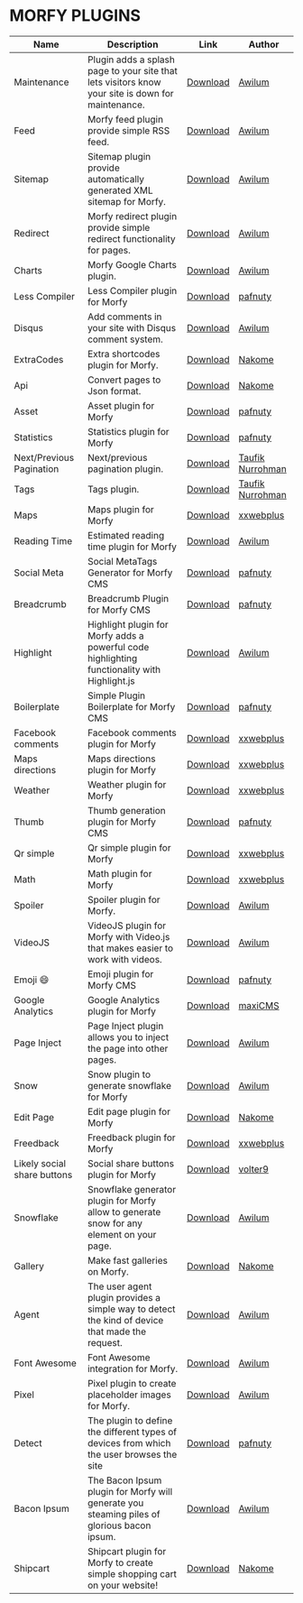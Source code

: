 # MORFY PLUGINS

| Name | Description | Link | Author |
| -----|-------------|-----|-----|
| Maintenance | Plugin adds a splash page to your site that lets visitors know your site is down for maintenance. |[Download](https://github.com/morfy-cms/morfy-plugin-maintenance/releases/latest) | [Awilum](https://github.com/Awilum) |
| Feed | Morfy feed plugin provide simple RSS feed. |[Download](https://github.com/morfy-cms/morfy-plugin-feed/releases/latest) | [Awilum](https://github.com/Awilum) |
| Sitemap | Sitemap plugin provide automatically generated XML sitemap for Morfy. |[Download](https://github.com/morfy-cms/morfy-plugin-sitemap/releases/latest) | [Awilum](https://github.com/Awilum) |
| Redirect | Morfy redirect plugin provide simple redirect functionality for pages. |[Download](https://github.com/morfy-cms/morfy-plugin-redirect/releases/latest) | [Awilum](https://github.com/Awilum) |
| Charts | Morfy Google Charts plugin. |[Download](https://github.com/morfy-cms/morfy-plugin-charts/releases/latest) | [Awilum](https://github.com/Awilum) |
| Less Compiler | Less Compiler plugin for Morfy |[Download](https://github.com/pafnuty-morfy-plugins/morfy-less/releases/latest) | [pafnuty](https://github.com/pafnuty) |
| Disqus | Add comments in your site with Disqus comment system. |[Download](https://github.com/morfy-cms/morfy-plugin-disqus/releases/latest) | [Awilum](https://github.com/Awilum) |
| ExtraCodes | Extra shortcodes plugin for Morfy. |[Download](https://github.com/nakome/morfy-plugins-extra) | [Nakome](https://github.com/nakome) |
| Api | Convert pages to Json format. |[Download](https://github.com/nakome/Morfy-Api-plugin/archive/master.zip) | [Nakome](https://github.com/nakome) |
| Asset | Asset plugin for Morfy |[Download](https://github.com/pafnuty-morfy-plugins/morfy-plugin-asset/releases/latest) | [pafnuty](https://github.com/pafnuty) |
| Statistics | Statistics plugin for Morfy |[Download](https://github.com/pafnuty-morfy-plugins/morfy-statistics/releases/latest) | [pafnuty](https://github.com/pafnuty) |
| Next/Previous Pagination | Next/previous pagination plugin. |[Download](https://github.com/tovic/nextprev-plugin-for-morfy-cms/releases/latest) | [Taufik Nurrohman](http://latitudu.com) |
| Tags | Tags plugin. |[Download](https://github.com/tovic/tags-plugin-for-morfy-cms/releases/latest) | [Taufik Nurrohman](http://latitudu.com) |
| Maps | Maps plugin for Morfy |[Download](http://www.xxwebplus.eu/plugin/maps) | [xxwebplus](http://forum.morfy.org/profile/4/xxwebplus) |
| Reading Time | Estimated reading time plugin for Morfy |[Download](https://github.com/morfy-cms/morfy-plugin-reading-time) | [Awilum](https://github.com/Awilum) |
| Social Meta | Social MetaTags Generator for Morfy CMS |[Download](https://github.com/pafnuty-morfy-plugins/morfy-plugin-socialmeta/releases/latest) | [pafnuty](https://github.com/pafnuty) |
| Breadcrumb | Breadcrumb Plugin for Morfy CMS |[Download](https://github.com/pafnuty-morfy-plugins/morfy-plugin-breadcrumb/releases/latest) | [pafnuty](https://github.com/pafnuty) |
| Highlight | Highlight plugin for Morfy adds a powerful code highlighting functionality with Highlight.js |[Download](https://github.com/morfy-cms/morfy-plugin-highlight) | [Awilum](https://github.com/Awilum) |
| Boilerplate | Simple Plugin Boilerplate for Morfy CMS |[Download](https://github.com/pafnuty-morfy-plugins/morfy-plugin-boilerplate/releases/latest) | [pafnuty](https://github.com/pafnuty) |
| Facebook comments | Facebook comments plugin for Morfy |[Download](http://www.xxwebplus.eu/plugin/facebook-comments) | [xxwebplus](http://forum.morfy.org/profile/4/xxwebplus) |
| Maps directions | Maps directions plugin for Morfy |[Download](http://www.xxwebplus.eu/plugin/maps-directions) | [xxwebplus](http://forum.morfy.org/profile/4/xxwebplus) |
| Weather | Weather plugin for Morfy |[Download](http://www.xxwebplus.eu/plugin/weather) | [xxwebplus](http://forum.morfy.org/profile/4/xxwebplus) |
| Thumb | Thumb generation plugin for Morfy CMS |[Download](https://github.com/pafnuty-morfy-plugins/morfy-plugin-thumb/releases/latest) | [pafnuty](https://github.com/pafnuty) |
| Qr simple | Qr simple plugin for Morfy |[Download](http://www.xxwebplus.eu/plugin/qr-simple) | [xxwebplus](http://forum.morfy.org/profile/4/xxwebplus) |
| Math | Math plugin for Morfy |[Download](http://www.xxwebplus.eu/plugin/math) | [xxwebplus](http://forum.morfy.org/profile/4/xxwebplus) |
| Spoiler | Spoiler plugin for Morfy. |[Download](https://github.com/morfy-cms/morfy-plugin-spoiler) | [Awilum](https://github.com/Awilum) |
| VideoJS | VideoJS plugin for Morfy with Video.js that makes easier to work with videos. |[Download](https://github.com/morfy-cms/morfy-plugin-videojs) | [Awilum](https://github.com/Awilum) |
| Emoji :smile: | Emoji plugin for Morfy CMS |[Download](https://github.com/pafnuty-morfy-plugins/morfy-plugin-emoji/releases/latest) | [pafnuty](https://github.com/pafnuty) |
| Google Analytics | Google Analytics plugin for Morfy |[Download](https://github.com/maxisoft-morfy-plugins/google-analytics) | [maxiCMS](https://github.com/maxicms) |
| Page Inject | Page Inject plugin allows you to inject the page into other pages. |[Download](https://github.com/morfy-cms/morfy-plugin-page-inject) | [Awilum](https://github.com/Awilum) |
| Snow | Snow plugin to generate snowflake for Morfy |[Download](https://github.com/morfy-cms/morfy-plugin-snow) | [Awilum](https://github.com/Awilum) |
| Edit Page | Edit page plugin for Morfy |[Download](https://github.com/nakome/morfy-edit-plugin) | [Nakome](https://github.com/nakome) |
| Freedback | Freedback plugin for Morfy |[Download](http://www.xxwebplus.eu/plugin/freedback) | [xxwebplus](http://forum.morfy.org/profile/4/xxwebplus) |
| Likely social share buttons | Social share buttons plugin for Morfy |[Download](https://github.com/volter9/morfy-plugin-likely/releases) | [volter9](http://volter9.github.io) |
| Snowflake | Snowflake generator plugin for Morfy allow to generate snow for any element on your page. |[Download](https://github.com/morfy-cms/morfy-plugin-snowflake) | [Awilum](https://github.com/Awilum) |
| Gallery | Make fast galleries on Morfy. |[Download](https://github.com/nakome/morfy-gallery-plugin) | [Nakome](https://github.com/nakome) |
| Agent | The user agent plugin provides a simple way to detect the kind of device that made the request. |[Download](https://github.com/morfy-cms/morfy-plugin-agent) | [Awilum](https://github.com/Awilum) |
| Font Awesome | Font Awesome integration for Morfy. |[Download](https://github.com/morfy-cms/morfy-plugin-font-awesome) | [Awilum](https://github.com/Awilum) |
| Pixel | Pixel plugin to create placeholder images for Morfy. |[Download](https://github.com/morfy-cms/morfy-plugin-pixel) | [Awilum](https://github.com/Awilum) |
| Detect | The plugin to define the different types of devices from which the user browses the site |[Download](https://github.com/pafnuty-morfy-plugins/morfy-plugin-detect/releases/latest) | [pafnuty](https://github.com/pafnuty) |
| Bacon Ipsum | The Bacon Ipsum plugin for Morfy will generate you steaming piles of glorious bacon ipsum. |[Download](https://github.com/morfy-cms/morfy-plugin-bacon-ipsum) | [Awilum](https://github.com/Awilum) |
| Shipcart | Shipcart plugin for Morfy to create simple shopping cart on your website! |[Download](https://github.com/nakome/morfy-shipcart-plugin) | [Nakome](https://github.com/nakome) |
